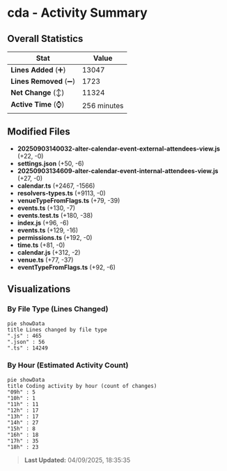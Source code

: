 # cda - Activity Summary 

## Overall Statistics

| Stat                   | Value                                                             |
| ---------------------- | ----------------------------------------------------------------- |
| **Lines Added** (➕)   | 13047                                          |
| **Lines Removed** (➖) | 1723                                        |
| **Net Change** (↕)    | 11324                |
| **Active Time** (⌚)   | 256 minutes |


## Modified Files
- **20250903140032-alter-calendar-event-external-attendees-view.js** (+22, -0)
- **settings.json** (+50, -6)
- **20250903134609-alter-calendar-event-internal-attendees-view.js** (+27, -0)
- **calendar.ts** (+2467, -1566)
- **resolvers-types.ts** (+9113, -0)
- **venueTypeFromFlags.ts** (+79, -39)
- **events.ts** (+130, -7)
- **events.test.ts** (+180, -38)
- **index.js** (+96, -6)
- **events.ts** (+129, -16)
- **permissions.ts** (+192, -0)
- **time.ts** (+81, -0)
- **calendar.js** (+312, -2)
- **venue.ts** (+77, -37)
- **eventTypeFromFlags.ts** (+92, -6)

## Visualizations

### By File Type (Lines Changed)

```mermaid
pie showData
title Lines changed by file type
".js" : 465
".json" : 56
".ts" : 14249
```

### By Hour (Estimated Activity Count)

```mermaid
pie showData
title Coding activity by hour (count of changes)
"09h" : 5
"10h" : 1
"11h" : 11
"12h" : 17
"13h" : 17
"14h" : 27
"15h" : 8
"16h" : 18
"17h" : 35
"18h" : 23
```


> **Last Updated:** 04/09/2025, 18:35:35